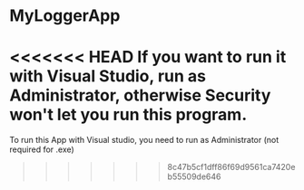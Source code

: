 # MyLoggerApp
<<<<<<< HEAD
If you want to run it with Visual Studio, run as Administrator, 
otherwise Security won't let you run this program.
=======

To run this App with Visual studio, you need to run as Administrator (not required for .exe)
>>>>>>> 8c47b5cf1dff86f69d9561ca7420eb55509de646

